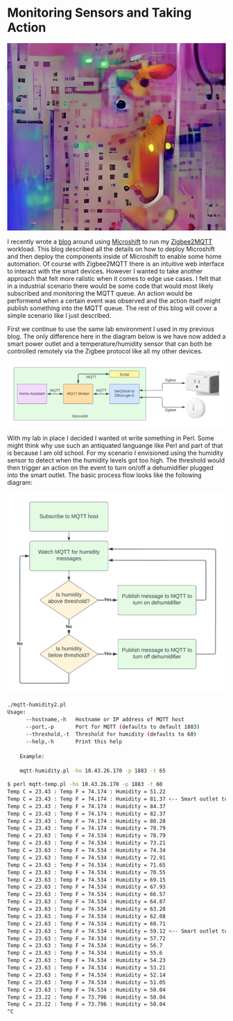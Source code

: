 # **Monitoring Sensors and Taking Action**

<img src="sensors.jpg" style="width: 800px;" border=0/>

I recently wrote a [blog](https://schmaustech.blogspot.com/2022/10/deploy-microshift-on-rhel8-with.html) around using [Microshift](https://microshift.io/) to run my [Zigbee2MQTT](https://www.zigbee2mqtt.io/) workload.  This blog described all the details on how to deploy Microshift and then deploy the components inside of Microshift to enable some home automation.  Of course with Zigbee2MQTT there is an intuitive web interface to interact with the smart devices.  However I wanted to take another approach that felt more ralistic when it comes to edge use cases.   I felt that in a industrial scenario there would be some code that would most likely subscribed and monitoring the MQTT queue.   An action would be performend when a certain event was observed and the action itself might publish something into the MQTT queue.   The rest of this blog will cover a simple scenario like I just described.

First we continue to use the same lab environment I used in my previous blog.  The only difference here in the diagram below is we have now added a smart power outlet and a temperature/humidity sensor that can both be controlled remotely via the Zigbee protocol like all my other devices. 

<img src="humidity-microshift.png" style="width: 1000px;" border=0/>

With my lab in place I decided I wanted ot write something in Perl.  Some might think why use such an antiquated languange like Perl and part of that is because I am old school.  For my scenario I envisioned using the humidity sensor to detect when the humidity levels got too high.  The threshold would then trigger an action on the event to turn on/off a dehumidifier plugged into the smart outlet.  The basic process flow looks like the following diagram:

<img src="perl-humidity.png" style="width: 700px;" border=0/>


~~~bash
./mqtt-humidity2.pl 
Usage:
      --hostname,-h   Hostname or IP address of MQTT host
      --port,-p       Port for MQTT (defaults to default 1883)
      --threshold,-t  Threshold for humidity (defaults to 60)
      --help,-h       Print this help

    Example:

    mqtt-humidity.pl -ho 10.43.26.170 -p 1883 -t 65
~~~


~~~bash
$ perl mqtt-temp.pl -ho 10.43.26.170 -p 1883 -t 60
Temp C = 23.43 : Temp F = 74.174 : Humidity = 51.22
Temp C = 23.43 : Temp F = 74.174 : Humidity = 81.37 <-- Smart outlet turned on
Temp C = 23.43 : Temp F = 74.174 : Humidity = 84.37
Temp C = 23.43 : Temp F = 74.174 : Humidity = 82.37
Temp C = 23.43 : Temp F = 74.174 : Humidity = 80.28
Temp C = 23.43 : Temp F = 74.174 : Humidity = 78.79
Temp C = 23.63 : Temp F = 74.534 : Humidity = 78.79
Temp C = 23.63 : Temp F = 74.534 : Humidity = 73.21
Temp C = 23.63 : Temp F = 74.534 : Humidity = 74.34
Temp C = 23.63 : Temp F = 74.534 : Humidity = 72.91
Temp C = 23.63 : Temp F = 74.534 : Humidity = 71.65
Temp C = 23.63 : Temp F = 74.534 : Humidity = 70.55
Temp C = 23.63 : Temp F = 74.534 : Humidity = 69.15
Temp C = 23.63 : Temp F = 74.534 : Humidity = 67.93
Temp C = 23.63 : Temp F = 74.534 : Humidity = 66.57
Temp C = 23.63 : Temp F = 74.534 : Humidity = 64.87
Temp C = 23.63 : Temp F = 74.534 : Humidity = 63.28
Temp C = 23.63 : Temp F = 74.534 : Humidity = 62.08
Temp C = 23.63 : Temp F = 74.534 : Humidity = 60.71 
Temp C = 23.63 : Temp F = 74.534 : Humidity = 59.12 <-- Smart outlet turned off
Temp C = 23.63 : Temp F = 74.534 : Humidity = 57.72
Temp C = 23.63 : Temp F = 74.534 : Humidity = 56.7
Temp C = 23.63 : Temp F = 74.534 : Humidity = 55.6
Temp C = 23.63 : Temp F = 74.534 : Humidity = 54.23
Temp C = 23.63 : Temp F = 74.534 : Humidity = 53.21
Temp C = 23.63 : Temp F = 74.534 : Humidity = 52.14
Temp C = 23.63 : Temp F = 74.534 : Humidity = 51.05
Temp C = 23.63 : Temp F = 74.534 : Humidity = 50.04
Temp C = 23.22 : Temp F = 73.796 : Humidity = 50.04
Temp C = 23.22 : Temp F = 73.796 : Humidity = 50.04
^C
~~~
